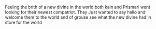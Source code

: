 Feeling the brith of a new divine in the world both kain and Prismari  went looking for their newest compatriot. They Just wanted to say hello and welcome them to the world and of grouse see what the new divine had in store for the world